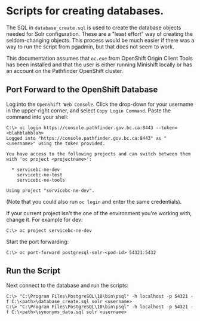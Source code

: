 
# Scripts for creating databases.

The SQL in `database_create.sql` is used to create the database objects needed for Solr configuration. These are a
"least effort" way of creating the seldom-changing objects. This process would be much easier if there was a way to run
the script from pgadmin, but that does not seem to work.

This documentation assumes that `oc.exe` from OpenShift Origin Client Tools has been installed and that the user is
either running Minishift locally or has an account on the Pathfinder OpenShift cluster.

## Port Forward to the OpenShift Database

Log into the `OpenShift Web Console`. Click the drop-down for your username in the upper-right corner, and select
`Copy Login Command`. Paste the command into your shell:

```
C:\> oc login https://console.pathfinder.gov.bc.ca:8443 --token=<blahblahblah>
Logged into "https://console.pathfinder.gov.bc.ca:8443" as "<username>" using the token provided.

You have access to the following projects and can switch between them with 'oc project <projectname>':

  * servicebc-ne-dev
    servicebc-ne-test
    servicebc-ne-tools

Using project "servicebc-ne-dev".
```

(Note that you could also run `oc login` and enter the same credentials).

If your current project isn't the one of the environment you're working with, change it. For example for dev:

```
C:\> oc project servicebc-ne-dev
```

Start the port forwarding:

```
C:\> oc port-forward postgresql-solr-<pod-id> 54321:5432
```

## Run the Script

Next connect to the database and run the scripts:

```
C:\> "C:\Program Files\PostgreSQL\10\bin\psql" -h localhost -p 54321 -f C:\<path>\database_create.sql solr <username>
C:\> "C:\Program Files\PostgreSQL\10\bin\psql" -h localhost -p 54321 -f C:\<path>\synonyms_data.sql solr <username>
```
